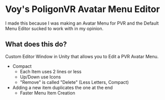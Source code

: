 # Voy's PoligonVR Avatar Menu Editor
I made this because I was making an Avatar Menu for PVR and the Default Menu Editor sucked to work with in my opinion.
## What does this do?
Custom Editor Window in Unity that allows you to Edit a PVR Avatar Menu.
- Compact
  - Each Item uses 2 lines or less
  - Up/Down use Icons
  - "Remove" is called "Delete" (Less Letters, Compact)
 - Adding a new item duplicates the one at the end
   - Faster Menu Item Creation